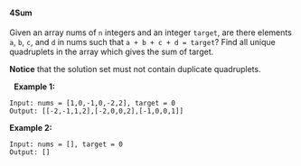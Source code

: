 #### 4Sum

Given an array nums of `n` integers and an integer `target`, are there elements `a`, `b`, `c`, and `d` in nums such that `a + b + c + d = target`? Find all unique quadruplets in the array which gives the sum of target.

**Notice** that the solution set must not contain duplicate quadruplets.

 
**Example 1:**
```
Input: nums = [1,0,-1,0,-2,2], target = 0
Output: [[-2,-1,1,2],[-2,0,0,2],[-1,0,0,1]]
```

**Example 2:**
```
Input: nums = [], target = 0
Output: []
```